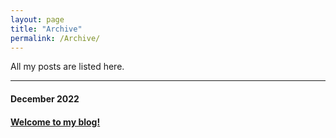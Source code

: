 ```yaml
---
layout: page
title: "Archive"
permalink: /Archive/
---
```


All my posts are listed here.

---
#### December 2022
#### [Welcome to my blog!](https://rruiqin.github.io/general/2022/12/17/welcome-to-my-blog.html)
